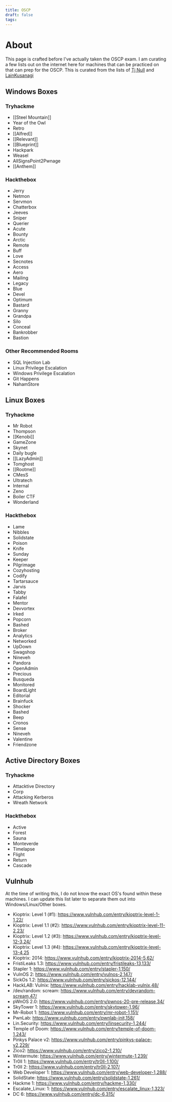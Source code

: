 ```yaml
---
title: OSCP
draft: false
tags:
---
```

# About
This page is crafted before I've actually taken the OSCP exam. I am curating a few lists out on the internet here for machines that can be practiced on that can prep for the OSCP. This is curated from the lists of [Tj Null](https://docs.google.com/spreadsheets/u/1/d/1dwSMIAPIam0PuRBkCiDI88pU3yzrqqHkDtBngUHNCw8/htmlview) and [LainKusanagi](https://docs.google.com/spreadsheets/d/18weuz_Eeynr6sXFQ87Cd5F0slOj9Z6rt/edit?usp=sharing&ouid=105128982241904587363&rtpof=true&sd=true)

## Windows Boxes
### Tryhackme
- [[Steel Mountain]]
- Year of the Owl
- Retro
- [[Alfred]]
- [[Relevant]]
- [[Blueprint]]
- Hackpark
- Weasel
- AllSignsPoint2Pwnage 
- [[Anthem]]

### Hackthebox
- Jerry
- Netmon
- Servmon
- Chatterbox
- Jeeves
- Sniper
- Querier
- Acute
- Bounty
- Arctic
- Remote
- Buff
- Love
- Secnotes
- Access
- Aero
- Mailing
- Legacy
- Blue
- Devel
- Optimum
- Bastard
- Granny
- Grandpa
- Silo
- Conceal
- Bankrobber
- Bastion

### Other Recommended Rooms
- SQL Injection Lab
- Linux Privilege Escalation
- Windows Privilege Escalation
- Git Happens
- NahamStore

## Linux Boxes

### Tryhackme
- Mr Robot
- Thompson
- [[Kenobi]]
- GameZone
- Skynet
- Daily bugle
- [[LazyAdmin]]
- Tomghost
- [[Rootme]]
- CMesS
- Ultratech
- Internal
- Zeno
- Boiler CTF
- Wonderland

### Hackthebox
- Lame
- Nibbles
- Solidstate
- Poison
- Knife
- Sunday
- Keeper
- Pilgrimage
- Cozyhosting
- Codify
- Tartarsauce
- Jarvis
- Tabby
- Falafel
- Mentor
- Devvortex
- Irked
- Popcorn
- Bashed
- Broker
- Analytics
- Networked
- UpDown
- Swagshop
- Nineveh
- Pandora
- OpenAdmin
- Precious
- Busqueda
- Monitored
- BoardLight
- Editorial
- Brainfuck
- Shocker
- Bashed
- Beep
- Cronos
- Sense
- Nineveh
- Valentine
- Friendzone

## Active Directory Boxes
### Tryhackme
- Attacktive Directory
- Corp
- Attacking Kerberos
- Wreath Network

### Hackthebox
- Active
- Forest
- Sauna
- Monteverde
- Timelapse
- Flight
- Return
- Cascade

## Vulnhub
At the time of writing this, I do not know the exact OS's found within these machines. I can update this list later to separate them out into Windows/Linux/Other boxes.
- Kioptrix: Level 1 (#1): https://www.vulnhub.com/entry/kioptrix-level-1-1,22/
- Kioptrix: Level 1.1 (#2): https://www.vulnhub.com/entry/kioptrix-level-11-2,23/
- Kioptrix: Level 1.2 (#3): https://www.vulnhub.com/entry/kioptrix-level-12-3,24/
- Kioptrix: Level 1.3 (#4): https://www.vulnhub.com/entry/kioptrix-level-13-4,25
- Kioptrix: 2014: https://www.vulnhub.com/entry/kioptrix-2014-5,62/
- FristiLeaks 1.3: https://www.vulnhub.com/entry/fristileaks-13,133/
- Stapler 1: https://www.vulnhub.com/entry/stapler-1,150/
- VulnOS 2: https://www.vulnhub.com/entry/vulnos-2,147/
- SickOs 1.2: https://www.vulnhub.com/entry/sickos-12,144/
- HackLAB: Vulnix: https://www.vulnhub.com/entry/hacklab-vulnix,48/
- /dev/random: scream: https://www.vulnhub.com/entry/devrandom-scream,47/
- pWnOS 2.0: https://www.vulnhub.com/entry/pwnos-20-pre-release,34/
- SkyTower 1: https://www.vulnhub.com/entry/skytower-1,96/
- Mr-Robot 1: https://www.vulnhub.com/entry/mr-robot-1,151/
- PwnLab: https://www.vulnhub.com/entry/pwnlab-init,158/
- Lin.Security: https://www.vulnhub.com/entry/linsecurity-1,244/
- Temple of Doom: https://www.vulnhub.com/entry/temple-of-doom-1,243/
- Pinkys Palace v2: https://www.vulnhub.com/entry/pinkys-palace-v2,229/
- Zico2: https://www.vulnhub.com/entry/zico2-1,210/
- Wintermute: https://www.vulnhub.com/entry/wintermute-1,239/
- Tr0ll 1: https://www.vulnhub.com/entry/tr0ll-1,100/
- Tr0ll 2: https://www.vulnhub.com/entry/tr0ll-2,107/
- Web Developer 1: https://www.vulnhub.com/entry/web-developer-1,288/
- SolidState: https://www.vulnhub.com/entry/solidstate-1,261/
- Hackme 1: https://www.vulnhub.com/entry/hackme-1,330/
- Escalate_Linux: 1: https://www.vulnhub.com/entry/escalate_linux-1,323/
- DC 6: https://www.vulnhub.com/entry/dc-6,315/
